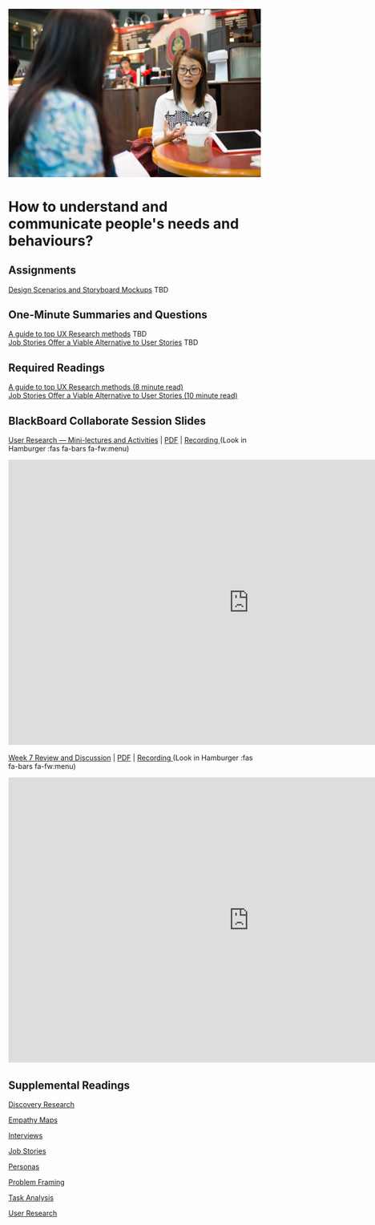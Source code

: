 ![Coffee Shop](assets/images/13966760787_2d0975e6bc_k.jpg ':class=banner-image')

# How to understand and communicate people's needs and behaviours?

## Assignments
[Design Scenarios and Storyboard Mockups](#) <span class='badge'> TBD</span>

## One-Minute Summaries and Questions  
[A guide to top UX Research methods](#) <span class='badge'> TBD</span>  
[Job Stories Offer a Viable Alternative to User Stories](#) <span class='badge'> TBD</span>  

## Required Readings  
[A guide to top UX Research methods (8 minute read)](https://uxdesign.cc/a-guide-to-top-ux-research-methods-1adef6d46efe)  
[Job Stories Offer a Viable Alternative to User Stories (10 minute read)](https://www.mountaingoatsoftware.com/blog/job-stories-offer-a-viable-alternative-to-user-stories)  

## BlackBoard Collaborate Session Slides
[User Research — Mini-lectures and Activities](https://docs.google.com/presentation/d/e/2PACX-1vRWW-x6Q3e1PEKz3PTRD5zRzTaIIji2pmI1lmaO3AKkmDbRQIA1BpxExPDf1m5H5Q_Jvx8nGk_Rg1Kl/pub?start=false&loop=false&delayms=3000) | [PDF](#) | [Recording ](https://canvas.sfu.ca/courses/59869/external_tools/3544) (Look in Hamburger :fas fa-bars fa-fw:menu)  

<div class="video-container-16by9"><iframe src="https://docs.google.com/presentation/d/e/2PACX-1vRdfDDdBLFcwOJ4qUNWlGzyffy8qmRVZ32nsNwjT_Y2RjaBiFskNiVZKyTEWODwQqU1A1G85HAG9PaL/embed?start=false&loop=false&delayms=3000" frameborder="0" width="960" height="569" allowfullscreen="true" mozallowfullscreen="true" webkitallowfullscreen="true"></iframe></div>

[Week 7 Review and Discussion](https://docs.google.com/presentation/d/e/2PACX-1vTBZJSyvjdaTTc-FRtrf20vDvfNp18DbjUfdp339G0KCRUE7YjfafDQoVv8CDIIP95BrxyyPf2ZzE06/pub?start=false&loop=false&delayms=3000) | [PDF](#) | [Recording ](https://canvas.sfu.ca/courses/59869/external_tools/3544) (Look in Hamburger :fas fa-bars fa-fw:menu)  

<div class="video-container-16by9"><iframe src="https://docs.google.com/presentation/d/e/2PACX-1vRdfDDdBLFcwOJ4qUNWlGzyffy8qmRVZ32nsNwjT_Y2RjaBiFskNiVZKyTEWODwQqU1A1G85HAG9PaL/embed?start=false&loop=false&delayms=3000" frameborder="0" width="960" height="569" allowfullscreen="true" mozallowfullscreen="true" webkitallowfullscreen="true"></iframe></div>

## Supplemental Readings  

[Discovery Research](ux-techniques-guide/02.how-to-understand-and-communicate-peoples-needs-and-behaviors/discovery-research.md ':include')

[Empathy Maps](ux-techniques-guide/02.how-to-understand-and-communicate-peoples-needs-and-behaviors/empathy-maps.md ':include')

[Interviews](ux-techniques-guide/02.how-to-understand-and-communicate-peoples-needs-and-behaviors/interviews.md ':include')

[Job Stories](ux-techniques-guide/02.how-to-understand-and-communicate-peoples-needs-and-behaviors/job-stories.md ':include')

[Personas](ux-techniques-guide/02.how-to-understand-and-communicate-peoples-needs-and-behaviors/personas.md ':include')

[Problem Framing](ux-techniques-guide/02.how-to-understand-and-communicate-peoples-needs-and-behaviors/problem-framing.md ':include')

[Task Analysis](ux-techniques-guide/02.how-to-understand-and-communicate-peoples-needs-and-behaviors/task-analysis.md ':include')

[User Research](ux-techniques-guide/02.how-to-understand-and-communicate-peoples-needs-and-behaviors/user-research.md ':include')
